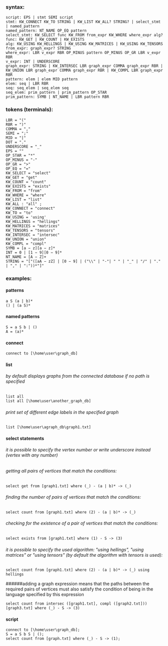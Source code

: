 ### syntax:
```
script: EPS | stmt SEMI script
stmt: KW_CONNECT KW_TO STRING | KW_LIST KW_ALL? STRING? | select_stmt | named_pattern
named_pattern: NT_NAME OP_EQ pattern
select_stmt: KW_SELECT func KW_FROM from_expr KW_WHERE where_expr alg?
func: KW_GET | KW_COUNT | KW_EXISTS 
alg: KW_USING KW_HELLINGS | KW_USING KW_MATRICES | KW_USING KW_TENSORS
from_expr: graph_expr? STRING
where_expr: LBR v_expr RBR OP_MINUS pattern OP_MINUS OP_GR LBR v_expr RBR
v_expr: INT | UNDERSCORE 
graph_expr: STRING | KW_INTERSEC LBR graph_expr COMMA graph_expr RBR | 
KW_UNION LBR graph_expr COMMA graph_expr RBR | KW_COMPL LBR graph_expr RBR
pattern: elem | elem MID pattern
elem: seq | LBR RBR
seq: seq_elem | seq_elem seq
seq_elem: prim_pattern | prim_pattern OP_STAR 
prim_pattern: SYMB | NT_NAME | LBR pattern RBR
```
### tokens (terminals):
```
LBR = "("
RBR = ")"
COMMA = ","
SEMI = ";"
MID = "|"
DOT = "."
UNDERSCORE = "_"
EPS = ""
OP_STAR = "*"
OP_MINUS = "-"
OP_GR = ">"
OP_EQ = "="
KW_SELECT = "select"
KW_GET = "get"
KW_COUNT = "count"
KW_EXISTS = "exists"
KW_FROM = "from"
KW_WHERE = "where"
KW_LIST = "list"
KW_ALL : "all" ;
KW_CONNECT = "connect"
KW_TO = "to"
KW_USING = 'using'
KW_HELLINGS = "hellings"
KW_MATRICES = "matrices"
KW_TENSORS = "tensors"
KW_INTERSEC = "intersec"
KW_UNION = "union"
KW_COMPL = "compl"
SYMB = [a − z][a − z]*
INT = 0 | [1 − 9][0 − 9]*
NT_NAME = [A − Z]+
STRING = "["([aA − zZ] | [0 − 9] | ("\\" | "-"| " " | "_" | "/" | "." | "," | ":"))*"]"
```
### examples:

#### patterns
```
a S (a | b)*
() | (a S)*
```
#### named patterns
```
S = a S b | ()
A = (a)*
```
#### connect
```
connect to [\home\user\graph_db]
```
#### list

###### by default displays graphs from the connected database if no path is specified
```
list all
list all [\home\user\another_graph_db]
```
###### print set of different edge labels in the specified graph
```
list [\home\user\agraph_db\graph1.txt]
```
#### select statements

###### it is possible to specify the vertex number or write underscore instead (vertex with any number)
###### getting all pairs of vertices that match the conditions:
```
select get from [graph1.txt] where (_) - (a | b)* -> (_)
```
###### finding the number of pairs of vertices that match the conditions:
```
select count from [graph1.txt] where (2) - (a | b)* -> (_)
```
###### checking for the existence of a pair of vertices that match the conditions:
```
select exists from [graph1.txt] where (1) - S -> (3)
```
###### it is possible to specify the used algorithm: "using hellings", "using matrices" or "using tensors" (by default the algorithm with tensors is used):
```
select count from [graph1.txt] where (2) - (a | b)* -> (_) using hellings
```
######adding a graph expression means that the paths between the required pairs of vertices must also satisfy the condition of being in the language specified by this expression
```
select count from intersec ([graph1.txt], compl ([graph2.txt])) [graph3.txt] where (_) - S -> (3)
```
#### script
```
connect to [\home\user\graph_db];
S = a S b S | ();
select count from [graph.txt] where (_) - S -> (1);
```

